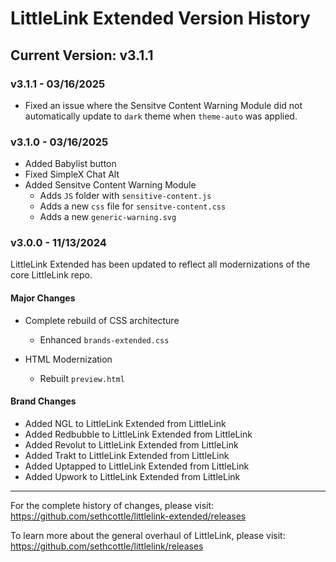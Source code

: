 # LittleLink Extended Version History

## Current Version: v3.1.1

### v3.1.1 - 03/16/2025
- Fixed an issue where the Sensitve Content Warning Module did not 
automatically update to `dark` theme when `theme-auto` was applied.

### v3.1.0 - 03/16/2025
- Added Babylist button
- Fixed SimpleX Chat Alt
- Added Sensitve Content Warning Module
  - Adds `JS` folder with `sensitive-content.js`
  - Adds a new `css` file for `sensitve-content.css`
  - Adds a new `generic-warning.svg`

### v3.0.0 - 11/13/2024
LittleLink Extended has been updated to reflect all modernizations of the core LittleLink repo.

#### Major Changes
- Complete rebuild of CSS architecture
  - Enhanced `brands-extended.css`

- HTML Modernization
  - Rebuilt `preview.html`

#### Brand Changes
- Added NGL to LittleLink Extended from LittleLink
- Added Redbubble to LittleLink Extended from LittleLink
- Added Revolut to LittleLink Extended from LittleLink
- Added Trakt to LittleLink Extended from LittleLink
- Added Uptapped to LittleLink Extended from LittleLink
- Added Upwork to LittleLink Extended from LittleLink

---
For the complete history of changes, please visit:
https://github.com/sethcottle/littlelink-extended/releases

To learn more about the general overhaul of LittleLink, please visit:
https://github.com/sethcottle/littlelink/releases